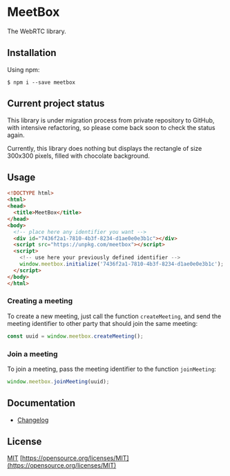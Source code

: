 # MeetBox

The WebRTC library.

## Installation

Using npm:

```
$ npm i --save meetbox
```

## Current project status

This library is under migration process from private repository to GitHub,
with intensive refactoring, so please come back soon to check the status again.

Currently, this library does nothing but displays the rectangle of size 300x300 pixels,
filled with chocolate background.

## Usage

```html
<!DOCTYPE html>
<html>
<head>
  <title>MeetBox</title>
</head>
<body>
  <!-- place here any identifier you want -->
  <div id="7436f2a1-7810-4b3f-8234-d1ae0e0e3b1c"></div>
  <script src="https://unpkg.com/meetbox"></script>
  <script>
    <!-- use here your previously defined identifier -->
    window.meetbox.initialize('7436f2a1-7810-4b3f-8234-d1ae0e0e3b1c');
  </script>
</body>
</html>
```

### Creating a meeting

To create a new meeting, just call the function `createMeeting`, and send the meeting identifier to
other party that should join the same meeting:

```js
const uuid = window.meetbox.createMeeting();
```

### Join a meeting

To join a meeting, pass the meeting identifier to the function `joinMeeting`:  

```js
window.meetbox.joinMeeting(uuid);
```

## Documentation

- [Changelog](CHANGELOG.md)

## License

[MIT](LICENSE) [https://opensource.org/licenses/MIT](https://opensource.org/licenses/MIT)
